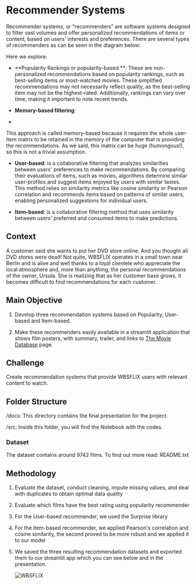 # Recommender Systems

Recommender systems, or “recommenders” are software systems designed to filter vast volumes and offer personalized recommendations of items or content, based on users' interests and preferences. 
There are several types of recommenders as can be seen in the diagram below:

Here we explore:

- **Popularity Rankings or popularity-based **: These are non-personalized recommendations based on popularity rankings, such as best-selling items or most-watched movies. These simplified recommendations may not necessarily reflect quality, as the best-selling item may not be the highest-rated. Additionally, rankings can vary over time, making it important to note recent trends.

- **Memory-based filtering**:
- 
This approach is called memory-based because it requires the whole user-item matrix to be retained in the memory of the computer that is providing the recommendations. As we said, this matrix can be huge (humongous!), so this is not a trivial assumption.

  - **User-based**: is a collaborative filtering that analyzes similarities between users' preferences to make recommendations. By comparing their evaluations of items, such as movies, algorithms determine similar user-profiles and suggest items enjoyed by users with similar tastes. This method relies on similarity metrics like cosine similarity or Pearson correlation and recommends items based on patterns of similar users, enabling personalized suggestions for individual users.

  - **Item-based**: is a collaborative filtering method that uses similarity between users' preferred and consumed items to make predictions.

## Context

A customer said she wants to put her DVD store online. And you thought all DVD stores were dead! Not quite, WBSFLIX operates in a small town near Berlin and is alive and well thanks to a loyal clientele who appreciate the local atmosphere and, more than anything, the personal recommendations of the owner, Ursula. She is realizing that as her customer base grows, it becomes difficult to find recommendations for each customer.

## Main Objective

1. Develop three recommendation systems based on Popularity, User-based and Item-based.

2. Make these recommenders easily available in a streamlit application that shows film posters, with summary, trailer, and links to [The Movie Database](https://www.themoviedb.org/) page.

## Challenge

Create recommendation systems that provide WBSFLIX users with relevant content to watch.

## Folder Structure

/docs: This directory contains the final presentation for the project.

/src: Inside this folder, you will find the Notebook with the codes.

### Dataset

The dataset contains around 9742 films. To find out more read: README.txt

## Methodology

1. Evaluate the dataset, conduct cleaning, impute missing values, and deal with duplicates to obtain optimal data quality
2. Evaluate which films have the best rating using popularity recommender
3. For the User-based recommender, we used the Surprise library
4. For the item-based recommender, we applied Pearson's correlation and cosine similarity, the second proved to be more robust and we applied it to our model
5. We saved the three resulting recommendation datasets and exported them to our streamlit app which you can see below and in the presentation.

   ![WBSFLIX](https://media.discordapp.net/attachments/1211676968958042163/1212679644294160384/movie_recommender.JPG?ex=6617a0ed&is=66052bed&hm=f60171e8cd6bff089f581463cda01a691bcf0654c24d453bf1fc688be0d18882&=&format=webp&width=1920&height=806.png)



